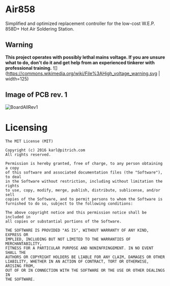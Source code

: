 # Air858

Simplified and optimized replacement controller for 
the low-cost W.E.P. 858D+ Hot Air Soldering Station.


## Warning
**This project operates with possibly lethal mains voltage. If you are unsure what to do, don't do it and get help from an experienced tinkerer with professional training.**
![](https://commons.wikimedia.org/wiki/File%3AHigh_voltage_warning.svg | width=125)

## Image of PCB rev. 1
![BoardAllRev1]


Licensing
====================
```
The MIT License (MIT)

Copyright (c) 2016 karl@pitrich.com
All rights reserved.

Permission is hereby granted, free of charge, to any person obtaining a copy
of this software and associated documentation files (the "Software"), to deal
in the Software without restriction, including without limitation the rights
to use, copy, modify, merge, publish, distribute, sublicense, and/or sell
copies of the Software, and to permit persons to whom the Software is
furnished to do so, subject to the following conditions:

The above copyright notice and this permission notice shall be included in
all copies or substantial portions of the Software.

THE SOFTWARE IS PROVIDED "AS IS", WITHOUT WARRANTY OF ANY KIND, EXPRESS OR
IMPLIED, INCLUDING BUT NOT LIMITED TO THE WARRANTIES OF MERCHANTABILITY,
FITNESS FOR A PARTICULAR PURPOSE AND NONINFRINGEMENT. IN NO EVENT SHALL THE
AUTHORS OR COPYRIGHT HOLDERS BE LIABLE FOR ANY CLAIM, DAMAGES OR OTHER
LIABILITY, WHETHER IN AN ACTION OF CONTRACT, TORT OR OTHERWISE, ARISING FROM,
OUT OF OR IN CONNECTION WITH THE SOFTWARE OR THE USE OR OTHER DEALINGS IN
THE SOFTWARE.
```

[BoardAllRev1]:https://raw.githubusercontent.com/0xPIT/Air858/master/hardware/manufacturing/revisions/1/Air858.all.rev1.png
